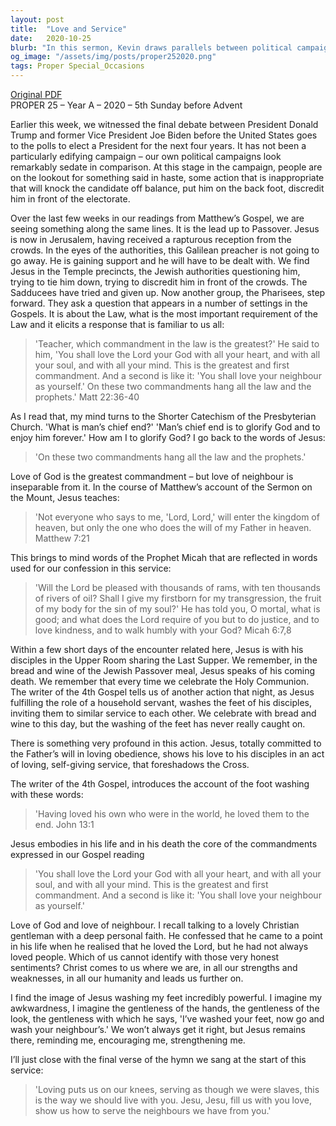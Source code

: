 ```yaml
---
layout: post
title:  "Love and Service"
date:   2020-10-25
blurb: "In this sermon, Kevin draws parallels between political campaigns and the challenges Jesus faced from authorities. He emphasizes the greatest commandments: to love God and love our neighbor, as reflected in Jesus' teachings and actions. The sermon concludes with a call to embody these commandments through loving, self-giving service, inspired by Jesus washing the disciples' feet."
og_image: "/assets/img/posts/proper252020.png"
tags: Proper Special_Occasions
---
```

[Original PDF](/assets/pdf/proper252020.pdf)    
PROPER 25 – Year A – 2020 – 5th Sunday before Advent

Earlier this week, we witnessed the final debate between President Donald Trump and former Vice President Joe Biden before the United States goes to the polls to elect a President for the next four years. It has not been a particularly edifying campaign – our own political campaigns look remarkably sedate in comparison. At this stage in the campaign, people are on the lookout for something said in haste, some action that is inappropriate that will knock the candidate off balance, put him on the back foot, discredit him in front of the electorate.

Over the last few weeks in our readings from Matthew’s Gospel, we are seeing something along the same lines. It is the lead up to Passover. Jesus is now in Jerusalem, having received a rapturous reception from the crowds. In the eyes of the authorities, this Galilean preacher is not going to go away. He is gaining support and he will have to be dealt with. We find Jesus in the Temple precincts, the Jewish authorities questioning him, trying to tie him down, trying to discredit him in front of the crowds. The Sadducees have tried and given up. Now another group, the Pharisees, step forward. They ask a question that appears in a number of settings in the Gospels. It is about the Law, what is the most important requirement of the Law and it elicits a response that is familiar to us all:

> 'Teacher, which commandment in the law is the greatest?' He said to him, 'You shall love the Lord your God with all your heart, and with all your soul, and with all your mind. This is the greatest and first commandment. And a second is like it: 'You shall love your neighbour as yourself.' On these two commandments hang all the law and the prophets.' Matt 22:36-40

As I read that, my mind turns to the Shorter Catechism of the Presbyterian Church. 'What is man’s chief end?' 'Man’s chief end is to glorify God and to enjoy him forever.' How am I to glorify God? I go back to the words of Jesus:

> 'On these two commandments hang all the law and the prophets.'

Love of God is the greatest commandment – but love of neighbour is inseparable from it. In the course of Matthew’s account of the Sermon on the Mount, Jesus teaches:

> 'Not everyone who says to me, 'Lord, Lord,' will enter the kingdom of heaven, but only the one who does the will of my Father in heaven. Matthew 7:21

This brings to mind words of the Prophet Micah that are reflected in words used for our confession in this service:

> 'Will the Lord be pleased with thousands of rams, with ten thousands of rivers of oil? Shall I give my firstborn for my transgression, the fruit of my body for the sin of my soul?' He has told you, O mortal, what is good; and what does the Lord require of you but to do justice, and to love kindness, and to walk humbly with your God? Micah 6:7,8

Within a few short days of the encounter related here, Jesus is with his disciples in the Upper Room sharing the Last Supper. We remember, in the bread and wine of the Jewish Passover meal, Jesus speaks of his coming death. We remember that every time we celebrate the Holy Communion. The writer of the 4th Gospel tells us of another action that night, as Jesus fulfilling the role of a household servant, washes the feet of his disciples, inviting them to similar service to each other. We celebrate with bread and wine to this day, but the washing of the feet has never really caught on.

There is something very profound in this action. Jesus, totally committed to the Father’s will in loving obedience, shows his love to his disciples in an act of loving, self-giving service, that foreshadows the Cross.

The writer of the 4th Gospel, introduces the account of the foot washing with these words:

> 'Having loved his own who were in the world, he loved them to the end. John 13:1

Jesus embodies in his life and in his death the core of the commandments expressed in our Gospel reading

> 'You shall love the Lord your God with all your heart, and with all your soul, and with all your mind. This is the greatest and first commandment. And a second is like it: 'You shall love your neighbour as yourself.'

Love of God and love of neighbour. I recall talking to a lovely Christian gentleman with a deep personal faith. He confessed that he came to a point in his life when he realised that he loved the Lord, but he had not always loved people. Which of us cannot identify with those very honest sentiments? Christ comes to us where we are, in all our strengths and weaknesses, in all our humanity and leads us further on.

I find the image of Jesus washing my feet incredibly powerful. I imagine my awkwardness, I imagine the gentleness of the hands, the gentleness of the look, the gentleness with which he says, 'I’ve washed your feet, now go and wash your neighbour’s.' We won’t always get it right, but Jesus remains there, reminding me, encouraging me, strengthening me.

I’ll just close with the final verse of the hymn we sang at the start of this service:

> 'Loving puts us on our knees, serving as though we were slaves, this is the way we should live with you. Jesu, Jesu, fill us with you love, show us how to serve the neighbours we have from you.'
